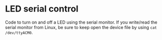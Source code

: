 # LED serial control

Code to turn on and off a LED using the serial monitor. If you write/read
the serial monitor from Linux, be sure to keep open the device file
by using `cat /dev/ttyACM0`.
